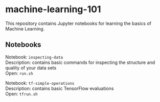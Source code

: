 # machine-learning-101

This repository contains Jupyter notebooks for learning the basics of Machine Learning.

## Notebooks
Notebook: `inspecting-data` <br/>
Description: contains basic commands for inspecting the structure and quality of your data sets <br/>
Open: `run.sh`</br>

Notebook: `tf-simple-operations` <br/>
Description: contains basic TensorFlow evaluations <br/>
Open: `tfrun.sh`
